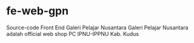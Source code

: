 # fe-web-gpn

Source-code Front End Galeri Pelajar Nusantara
Galeri Pelajar Nusantara adalah official web shop PC IPNU-IPPNU Kab. Kudus

